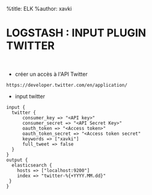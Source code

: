 %title: ELK
%author: xavki


# LOGSTASH : INPUT PLUGIN  TWITTER


<br>


* créer un accès à l'API Twitter

```
https://developer.twitter.com/en/application/
```

* input twitter


```
input {
  twitter {
      consumer_key => "<API key>"
      consumer_secret => "<API Secret Key>"
      oauth_token => "<Access token>"
      oauth_token_secret => "<Access token secret"
      keywords => ["xavki"]
      full_tweet => false
  }
}
output {
  elasticsearch {
    hosts => ["localhost:9200"]
    index => "twitter-%{+YYYY.MM.dd}"     
 }
}
```

